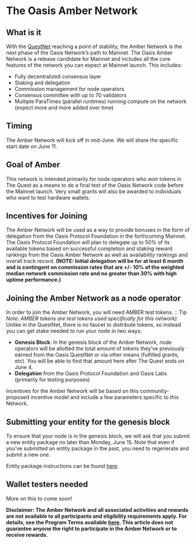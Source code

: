 # The Oasis Amber Network

## What is it

With the [QuestNet](./the-quest-rules.md) reaching a point of stability, the
Amber Network is the next phase of the Oasis Network’s path to Mainnet.
The Oasis Amber Network is a release candidate for Mainnet and
includes all the core features of the network you can expect
at Mainnet launch.  This includes:

* Fully decentralized consensus layer
* Staking and delegation
* Commission management for node operators
* Consensus committee with up to 70 validators
* Multiple ParaTimes (parallel runtimes) running compute on
  the network (expect more and more added over time)

## Timing

The Amber Network will kick off in mid-June. We will share the specific start date
on June 11.

## Goal of Amber
This network is intended primarily for node operators
who won tokens in The Quest as a means to do a final test of the
Oasis Network code before the Mainnet launch. Very small grants
will also be awarded to individuals who want to test hardware wallets.

## Incentives for Joining

The Amber Network will be used as a way to provide bonuses in the
form of delegation from the Oasis Protocol Foundation in the forthcoming Mainnet.
The Oasis Protocol Foundation will plan to delegate up to 50% of its available
tokens based on successful completion and staking reward rankings from the Oasis
Amber Network as well as availability rankings and overall track record.
**(NOTE: Initial delegation will be for at least 6 month and is contingent on
commission rates that are +/- 10% of the weighted median network commission
rate and no greater than 30% with high uptime performance.)**

## Joining the Amber Network as a node operator

In order to join the Amber Network, you will need AMBER test tokens.
:: Tip *Note: AMBER tokens are test tokens used specifically for this network).*
Unlike in the QuestNet, there is no faucet to distribute tokens, so instead you
can get stake needed to run your node in two ways:

* **Genesis Block**: In the genesis block of the Amber Network, node operators
will be allotted the total amount of tokens they’ve previously earned from
the Oasis QuestNet or via other means (fulfilled grants, etc). You will
be able to find that amount here after The Quest ends on June 4.
* **Delegation** from the Oasis Protocol Foundation and Oasis Labs
(primarily for testing purposes)

Incentives for the Amber Network will be based on this community-proposed
incentive model and include a few parameters specific to this Network.

## Submitting your entity for the genesis block

To ensure that your node is in the genesis block, we will ask that you
submit a new entity package no later than Monday, June 15.
Note that even if you’ve submitted an entity package in the past,
you need to regenerate and submit a new one.

Entity package instructions can be found [here](./creating-an-entity-package.md).


## Wallet testers needed

More on this to come soon!

**Disclaimer: The Amber Network and all associated activities and rewards
are not available to all participants and eligibility requirements apply.
For details, see the Program Terms available [here](https://docsend.com/view/zv5cfia).
This article does not guarantee anyone the right to participate in the
Amber Network or to receive rewards.**
